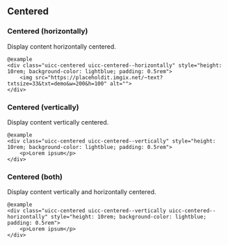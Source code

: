 ## Centered

### Centered (horizontally)

Display content horizontally centered.

    @example
    <div class="uicc-centered uicc-centered--horizontally" style="height: 10rem; background-color: lightblue; padding: 0.5rem">
        <img src="https://placeholdit.imgix.net/~text?txtsize=33&txt=demo&w=200&h=100" alt="">
    </div>

### Centered (vertically)

Display content vertically centered.

    @example
    <div class="uicc-centered uicc-centered--vertically" style="height: 10rem; background-color: lightblue; padding: 0.5rem">
        <p>Lorem ipsum</p>
    </div>

### Centered (both)

Display content vertically and horizontally centered.

    @example
    <div class="uicc-centered uicc-centered--vertically uicc-centered--horizontally" style="height: 10rem; background-color: lightblue; padding: 0.5rem">
        <p>Lorem ipsum</p>
    </div>
